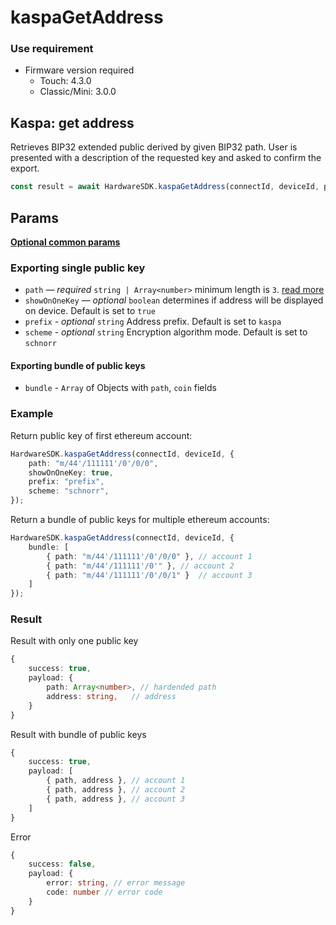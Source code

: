 # kaspaGetAddress

### Use requirement

* Firmware version required
  * Touch: 4.3.0
  * Classic/Mini: 3.0.0

## Kaspa: get address

Retrieves BIP32 extended public derived by given BIP32 path. User is presented with a description of the requested key and asked to confirm the export.

```typescript
const result = await HardwareSDK.kaspaGetAddress(connectId, deviceId, params);
```

## Params

[**Optional common params**](../common-params.md)

### Exporting single public key

* `path` — _required_ `string | Array<number>` minimum length is `3`. [read more](../path.md)
* `showOnOneKey` — _optional_ `boolean` determines if address will be displayed on device. Default is set to `true`
* `prefix` - _optional_ `string` Address prefix. Default is set to `kaspa`
* `scheme` - _optional_ `string` Encryption algorithm mode. Default is set to `schnorr`



#### Exporting bundle of public keys

* `bundle` - `Array` of Objects with `path`, `coin` fields

### Example

Return public key of first ethereum account:

```typescript
HardwareSDK.kaspaGetAddress(connectId, deviceId, {
    path: "m/44'/111111'/0'/0/0",
    showOnOneKey: true,
    prefix: "prefix",
    scheme: "schnorr",
});
```

Return a bundle of public keys for multiple ethereum accounts:

```typescript
HardwareSDK.kaspaGetAddress(connectId, deviceId, {
    bundle: [
        { path: "m/44'/111111'/0'/0/0" }, // account 1
        { path: "m/44'/111111'/0'" }, // account 2
        { path: "m/44'/111111'/0'/0/1" }  // account 3
    ]
});
```

### Result

Result with only one public key

```typescript
{
    success: true,
    payload: {
        path: Array<number>, // hardended path
        address: string,   // address
    }
}
```

Result with bundle of public keys

```typescript
{
    success: true,
    payload: [
        { path, address }, // account 1
        { path, address }, // account 2
        { path, address }, // account 3
    ]
}
```

Error

```typescript
{
    success: false,
    payload: {
        error: string, // error message
        code: number // error code
    }
}
```
